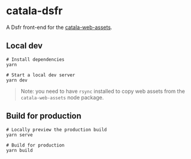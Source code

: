 # catala-dsfr

A Dsfr front-end for the
[catala-web-assets](https://github.com/CatalaLang/catala-web-assets).

## Local dev

```
# Install dependencies
yarn

# Start a local dev server
yarn dev
```

> Note: you need to have `rsync` installed to copy web assets from the
> `catala-web-assets` node package.

## Build for production

```
# Locally preview the production build
yarn serve

# Build for production
yarn build
```
